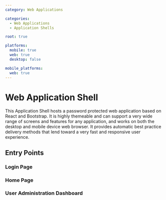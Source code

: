 ```yaml
---
category: Web Applications

categories:
  - Web Applications
  - Application Shells

root: true

platforms:
  mobile: true
  web: true
  desktop: false

mobile_platforms:
  web: true
---
```


# Web Application Shell

This Application Shell hosts a password protected web application based on React and Bootstrap.  It is highly themeable and can support a very wide range of screens and features for any application, and works on both the desktop and mobile device web browser.  It provides automatic best practice delivery methods that lend toward a very fast and responsive user experience.

## Entry Points

### Login Page

### Home Page

### User Administration Dashboard

